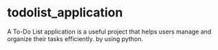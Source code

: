 # todolist_application
A To-Do List application is a useful project that helps users manage and organize their tasks efficiently. by using python.
